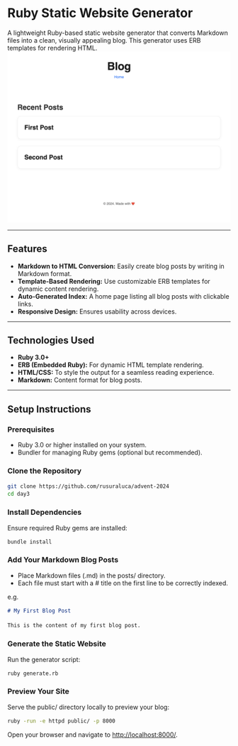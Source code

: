 # **Ruby Static Website Generator**

A lightweight Ruby-based static website generator that converts Markdown files into a clean, visually appealing blog. This generator uses ERB templates for rendering HTML.
![app view](img.png)

---

## **Features**

- **Markdown to HTML Conversion:** Easily create blog posts by writing in Markdown format.
- **Template-Based Rendering:** Use customizable ERB templates for dynamic content rendering.
- **Auto-Generated Index:** A home page listing all blog posts with clickable links.
- **Responsive Design:** Ensures usability across devices.

---

## **Technologies Used**

- **Ruby 3.0+**
- **ERB (Embedded Ruby):** For dynamic HTML template rendering.
- **HTML/CSS:** To style the output for a seamless reading experience.
- **Markdown:** Content format for blog posts.

---

## **Setup Instructions**

### **Prerequisites**

- Ruby 3.0 or higher installed on your system.
- Bundler for managing Ruby gems (optional but recommended).

### **Clone the Repository**

```bash
git clone https://github.com/rusuraluca/advent-2024
cd day3
```

### **Install Dependencies**

Ensure required Ruby gems are installed:

```bash
bundle install
```

### **Add Your Markdown Blog Posts**

- Place Markdown files (.md) in the posts/ directory.
- Each file must start with a # title on the first line to be correctly indexed.

e.g.

```md
# My First Blog Post

This is the content of my first blog post.
```

### **Generate the Static Website**

Run the generator script:

```bash
ruby generate.rb
```

### **Preview Your Site**

Serve the public/ directory locally to preview your blog:

```bash
ruby -run -e httpd public/ -p 8000
```

Open your browser and navigate to <http://localhost:8000/>.

